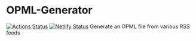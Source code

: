 # OPML-Generator
[![Actions Status](https://github.com/{owner}/{repo}/workflows/{workflow_name}/badge.svg)](https://github.com/{owner}/{repo}/actions) [![Netlify Status](https://api.netlify.com/api/v1/badges/a9a3cd95-67db-4c87-b64a-8d68ccca8118/deploy-status)](https://app.netlify.com/sites/opml/deploys)
Generate an OPML file from various RSS feeds
